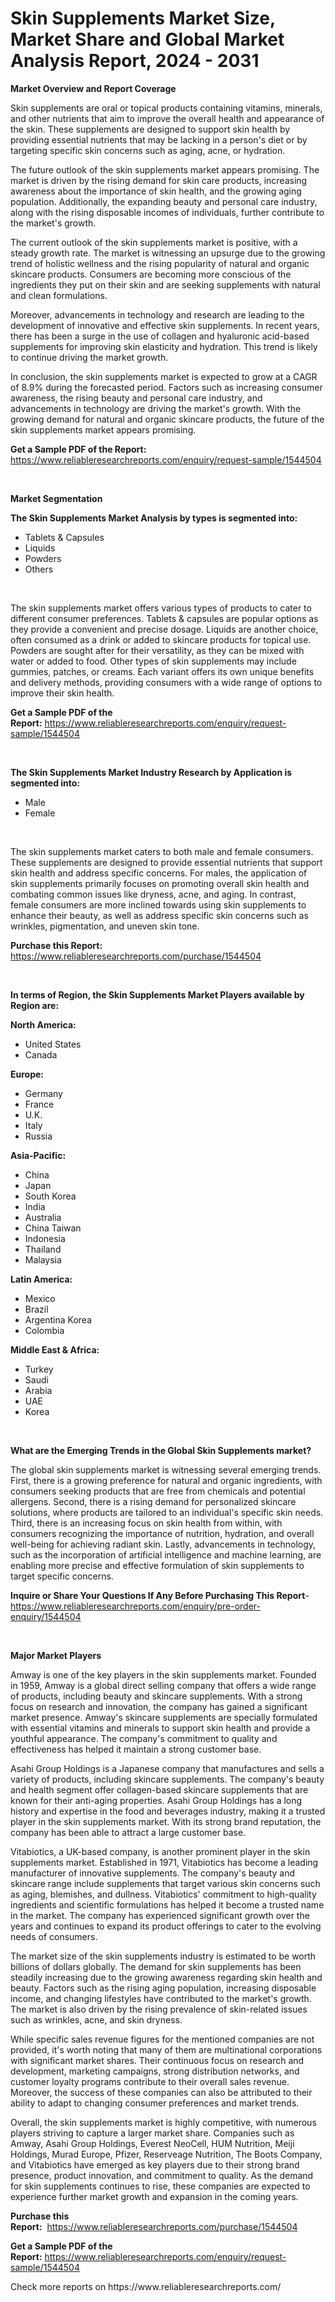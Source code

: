 <p><h1>Skin Supplements Market Size, Market Share and Global Market Analysis Report, 2024 - 2031</h1></p><p><strong>Market Overview and Report Coverage</strong></p>
<p><p>Skin supplements are oral or topical products containing vitamins, minerals, and other nutrients that aim to improve the overall health and appearance of the skin. These supplements are designed to support skin health by providing essential nutrients that may be lacking in a person's diet or by targeting specific skin concerns such as aging, acne, or hydration.</p><p>The future outlook of the skin supplements market appears promising. The market is driven by the rising demand for skin care products, increasing awareness about the importance of skin health, and the growing aging population. Additionally, the expanding beauty and personal care industry, along with the rising disposable incomes of individuals, further contribute to the market's growth.</p><p>The current outlook of the skin supplements market is positive, with a steady growth rate. The market is witnessing an upsurge due to the growing trend of holistic wellness and the rising popularity of natural and organic skincare products. Consumers are becoming more conscious of the ingredients they put on their skin and are seeking supplements with natural and clean formulations.</p><p>Moreover, advancements in technology and research are leading to the development of innovative and effective skin supplements. In recent years, there has been a surge in the use of collagen and hyaluronic acid-based supplements for improving skin elasticity and hydration. This trend is likely to continue driving the market growth.</p><p>In conclusion, the skin supplements market is expected to grow at a CAGR of 8.9% during the forecasted period. Factors such as increasing consumer awareness, the rising beauty and personal care industry, and advancements in technology are driving the market's growth. With the growing demand for natural and organic skincare products, the future of the skin supplements market appears promising.</p></p>
<p><strong>Get a Sample PDF of the Report:</strong> <a href="https://www.reliableresearchreports.com/enquiry/request-sample/1544504">https://www.reliableresearchreports.com/enquiry/request-sample/1544504</a></p>
<p>&nbsp;</p>
<p><strong>Market Segmentation</strong></p>
<p><strong>The Skin Supplements Market Analysis by types is segmented into:</strong></p>
<p><ul><li>Tablets & Capsules</li><li>Liquids</li><li>Powders</li><li>Others</li></ul></p>
<p>&nbsp;</p>
<p><p>The skin supplements market offers various types of products to cater to different consumer preferences. Tablets & capsules are popular options as they provide a convenient and precise dosage. Liquids are another choice, often consumed as a drink or added to skincare products for topical use. Powders are sought after for their versatility, as they can be mixed with water or added to food. Other types of skin supplements may include gummies, patches, or creams. Each variant offers its own unique benefits and delivery methods, providing consumers with a wide range of options to improve their skin health.</p></p>
<p><strong>Get a Sample PDF of the Report:</strong>&nbsp;<a href="https://www.reliableresearchreports.com/enquiry/request-sample/1544504">https://www.reliableresearchreports.com/enquiry/request-sample/1544504</a></p>
<p>&nbsp;</p>
<p><strong>The Skin Supplements Market Industry Research by Application is segmented into:</strong></p>
<p><ul><li>Male</li><li>Female</li></ul></p>
<p>&nbsp;</p>
<p><p>The skin supplements market caters to both male and female consumers. These supplements are designed to provide essential nutrients that support skin health and address specific concerns. For males, the application of skin supplements primarily focuses on promoting overall skin health and combating common issues like dryness, acne, and aging. In contrast, female consumers are more inclined towards using skin supplements to enhance their beauty, as well as address specific skin concerns such as wrinkles, pigmentation, and uneven skin tone.</p></p>
<p><strong>Purchase this Report:</strong>&nbsp; <a href="https://www.reliableresearchreports.com/purchase/1544504">https://www.reliableresearchreports.com/purchase/1544504</a></p>
<p>&nbsp;</p>
<p><strong>In terms of Region, the Skin Supplements Market Players available by Region are:</strong></p>
<p>
    <p> <strong> North America: </strong>
        <ul>
            <li>United States</li>
            <li>Canada</li>
        </ul>
        </p> 
    <p> <strong> Europe: </strong>
        <ul>
            <li>Germany</li>
            <li>France</li>
            <li>U.K.</li>
            <li>Italy</li>
            <li>Russia</li>
        </ul>
        </p> 
    <p> <strong> Asia-Pacific: </strong>
        <ul>
            <li>China</li>
            <li>Japan</li>
            <li>South Korea</li>
            <li>India</li>
            <li>Australia</li>
            <li>China Taiwan</li>
            <li>Indonesia</li>
            <li>Thailand</li>
            <li>Malaysia</li>
        </ul>
        </p> 
    <p> <strong> Latin America: </strong>
        <ul>
            <li>Mexico</li>
            <li>Brazil</li>
            <li>Argentina Korea</li>
            <li>Colombia</li>
        </ul>
        </p> 
    <p> <strong> Middle East & Africa: </strong>
        <ul>
            <li>Turkey</li>
            <li>Saudi</li>
            <li>Arabia</li>
            <li>UAE</li>
            <li>Korea</li>
        </ul>
    </p>
    </p>
<p>&nbsp;</p>
<p><strong>What are the Emerging Trends in the Global Skin Supplements market?</strong></p>
<p><p>The global skin supplements market is witnessing several emerging trends. First, there is a growing preference for natural and organic ingredients, with consumers seeking products that are free from chemicals and potential allergens. Second, there is a rising demand for personalized skincare solutions, where products are tailored to an individual's specific skin needs. Third, there is an increasing focus on skin health from within, with consumers recognizing the importance of nutrition, hydration, and overall well-being for achieving radiant skin. Lastly, advancements in technology, such as the incorporation of artificial intelligence and machine learning, are enabling more precise and effective formulation of skin supplements to target specific concerns.</p></p>
<p><strong>Inquire or Share Your Questions If Any Before Purchasing This Report</strong>- <a href="https://www.reliableresearchreports.com/enquiry/pre-order-enquiry/1544504">https://www.reliableresearchreports.com/enquiry/pre-order-enquiry/1544504</a></p>
<p>&nbsp;</p>
<p><strong>Major Market Players</strong></p>
<p><p>Amway is one of the key players in the skin supplements market. Founded in 1959, Amway is a global direct selling company that offers a wide range of products, including beauty and skincare supplements. With a strong focus on research and innovation, the company has gained a significant market presence. Amway's skincare supplements are specially formulated with essential vitamins and minerals to support skin health and provide a youthful appearance. The company's commitment to quality and effectiveness has helped it maintain a strong customer base.</p><p>Asahi Group Holdings is a Japanese company that manufactures and sells a variety of products, including skincare supplements. The company's beauty and health segment offer collagen-based skincare supplements that are known for their anti-aging properties. Asahi Group Holdings has a long history and expertise in the food and beverages industry, making it a trusted player in the skin supplements market. With its strong brand reputation, the company has been able to attract a large customer base.</p><p>Vitabiotics, a UK-based company, is another prominent player in the skin supplements market. Established in 1971, Vitabiotics has become a leading manufacturer of innovative supplements. The company's beauty and skincare range include supplements that target various skin concerns such as aging, blemishes, and dullness. Vitabiotics' commitment to high-quality ingredients and scientific formulations has helped it become a trusted name in the market. The company has experienced significant growth over the years and continues to expand its product offerings to cater to the evolving needs of consumers.</p><p>The market size of the skin supplements industry is estimated to be worth billions of dollars globally. The demand for skin supplements has been steadily increasing due to the growing awareness regarding skin health and beauty. Factors such as the rising aging population, increasing disposable income, and changing lifestyles have contributed to the market's growth. The market is also driven by the rising prevalence of skin-related issues such as wrinkles, acne, and skin dryness.</p><p>While specific sales revenue figures for the mentioned companies are not provided, it's worth noting that many of them are multinational corporations with significant market shares. Their continuous focus on research and development, marketing campaigns, strong distribution networks, and customer loyalty programs contribute to their overall sales revenue. Moreover, the success of these companies can also be attributed to their ability to adapt to changing consumer preferences and market trends.</p><p>Overall, the skin supplements market is highly competitive, with numerous players striving to capture a larger market share. Companies such as Amway, Asahi Group Holdings, Everest NeoCell, HUM Nutrition, Meiji Holdings, Murad Europe, Pfizer, Reserveage Nutrition, The Boots Company, and Vitabiotics have emerged as key players due to their strong brand presence, product innovation, and commitment to quality. As the demand for skin supplements continues to rise, these companies are expected to experience further market growth and expansion in the coming years.</p></p>
<p><strong>Purchase this Report:</strong>&nbsp;&nbsp;<a href="https://www.reliableresearchreports.com/purchase/1544504">https://www.reliableresearchreports.com/purchase/1544504</a></p>
<p></p>
<p><strong>Get a Sample PDF of the Report:</strong>&nbsp;<a href="https://www.reliableresearchreports.com/enquiry/request-sample/1544504">https://www.reliableresearchreports.com/enquiry/request-sample/1544504</a></p>
<p>Check more reports on https://www.reliableresearchreports.com/</p>